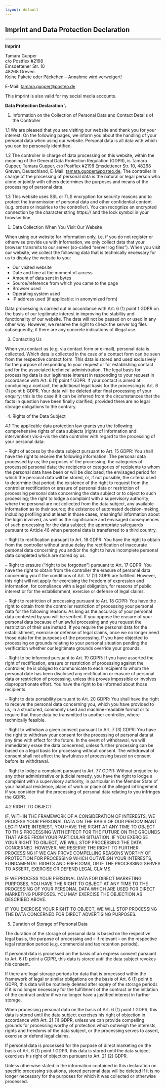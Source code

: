```yaml
---
layout: default
---
```


## Imprint and Data Protection Declaration
--------
**Imprint**

Tamara Gupper \
c/o Postflex #2198\
Emsdettener Str. 10\
48268 Greven\
Keine Pakete oder Päckchen – Annahme wird verweigert!

E-Mail: tamara.gupper@posteo.de

This imprint is also valid for my social media accounts.

**Data Protection Declaration** \
1) Information on the Collection of Personal Data and Contact Details of the Controller

1.1 We are pleased that you are visiting our website and thank you for your interest. On the following pages, we inform you about the handling of your personal data when using our website. Personal data is all data with which you can be personally identified.

1.2 The controller in charge of data processing on this website, within the meaning of the General Data Protection Regulation (GDPR), is Tamara Gupper, Tamara Gupper, c/o Postflex #2198 Emsdettener Str. 10, 48268 Greven, Deutschland, E-Mail: tamara.gupper@posteo.de. The controller in charge of the processing of personal data is the natural or legal person who alone or jointly with others determines the purposes and means of the processing of personal data.

1.3 This website uses SSL or TLS encryption for security reasons and to protect the transmission of personal data and other confidential content (e.g. orders or inquiries to the controller). You can recognize an encrypted connection by the character string https:// and the lock symbol in your browser line.

1) Data Collection When You Visit Our Website

When using our website for information only, i.e. if you do not register or otherwise provide us with information, we only collect data that your browser transmits to our server (so-called “server log files”). When you visit our website, we collect the following data that is technically necessary for us to display the website to you:

* Our visited website
* Date and time at the moment of access
* Amount of data sent in bytes
* Source/reference from which you came to the page
* Browser used
* Operating system used
* IP address used (if applicable: in anonymized form)

Data processing is carried out in accordance with Art. 6 (1) point f GDPR on the basis of our legitimate interest in improving the stability and functionality of our website. The data will not be passed on or used in any other way. However, we reserve the right to check the server log files subsequently, if there are any concrete indications of illegal use.

3) Contacting Us

When you contact us (e.g. via contact form or e-mail), personal data is collected. Which data is collected in the case of a contact form can be seen from the respective contact form. This data is stored and used exclusively for the purpose of responding to your request or for establishing contact and for the associated technical administration. The legal basis for processing data is our legitimate interest in responding to your request in accordance with Art. 6 (1) point f GDPR. If your contact is aimed at concluding a contract, the additional legal basis for the processing is Art. 6 (1) point b GDPR. Your data will be deleted after final processing of your enquiry; this is the case if it can be inferred from the circumstances that the facts in question have been finally clarified, provided there are no legal storage obligations to the contrary.

4) Rights of the Data Subject

4.1 The applicable data protection law grants you the following comprehensive rights of data subjects (rights of information and intervention) vis-à-vis the data controller with regard to the processing of your personal data:

– Right of access by the data subject pursuant to Art. 15 GDPR: You shall have the right to receive the following information: The personal data processed by us; the purposes of the processing; the categories of processed personal data; the recipients or categories of recipients to whom the personal data have been or will be disclosed; the envisaged period for which the personal data will be stored, or, if not possible, the criteria used to determine that period; the existence of the right to request from the controller rectification or erasure of personal data or restriction of processing personal data concerning the data subject or to object to such processing; the right to lodge a complaint with a supervisory authority; where the personal are not collected from the data subject, any available information as to their source; the existence of automated decision-making, including profiling and at least in those cases, meaningful information about the logic involved, as well as the significance and envisaged consequences of such processing for the data subject; the appropriate safeguards pursuant to Article 46 when personal data is transferred to a third country.

– Right to rectification pursuant to Art. 16 GDPR: You have the right to obtain from the controller without undue delay the rectification of inaccurate personal data concerning you and/or the right to have incomplete personal data completed which are stored by us.

– Right to erasure (“right to be forgotten”) pursuant to Art. 17 GDPR: You have the right to obtain from the controller the erasure of personal data concerning you if the conditions of Art. 17 (2) GDPR are fulfilled. However, this right will not apply for exercising the freedom of expression and information, for compliance with a legal obligation, for reasons of public interest or for the establishment, exercise or defense of legal claims.

– Right to restriction of processing pursuant to Art. 18 GDPR: You have the right to obtain from the controller restriction of processing your personal data for the following reasons: As long as the accuracy of your personal data contested by you will be verified. If you oppose the erasure of your personal data because of unlawful processing and you request the restriction of their use instead. If you require the personal data for the establishment, exercise or defense of legal claims, once we no longer need those data for the purposes of the processing. If you have objected to processing on grounds relating to your personal situation pending the verification whether our legitimate grounds override your grounds.

– Right to be informed pursuant to Art. 19 GDPR: If you have asserted the right of rectification, erasure or restriction of processing against the controller, he is obliged to communicate to each recipient to whom the personal date has been disclosed any rectification or erasure of personal data or restriction of processing, unless this proves impossible or involves disproportionate effort. You have the right to be informed about those recipients.

– Right to data portability pursuant to Art. 20 GDPR: You shall have the right to receive the personal data concerning you, which you have provided to us, in a structured, commonly used and machine-readable format or to require that those data be transmitted to another controller, where technically feasible.

– Right to withdraw a given consent pursuant to Art. 7 (3) GDPR: You have the right to withdraw your consent for the processing of personal data at any time with effect for the future. In the event of withdrawal, we will immediately erase the data concerned, unless further processing can be based on a legal basis for processing without consent. The withdrawal of consent shall not affect the lawfulness of processing based on consent before its withdrawal.

– Right to lodge a complaint pursuant to Art. 77 GDPR: Without prejudice to any other administrative or judicial remedy, you have the right to lodge a complaint with a supervisory authority, in particular in the Member State of your habitual residence, place of work or place of the alleged infringement if you consider that the processing of personal data relating to you infringes the GDPR.

4.2 RIGHT TO OBJECT

IF, WITHIN THE FRAMEWORK OF A CONSIDERATION OF INTERESTS, WE PROCESS YOUR PERSONAL DATA ON THE BASIS OF OUR PREDOMINANT LEGITIMATE INTEREST, YOU HAVE THE RIGHT AT ANY TIME TO OBJECT TO THIS PROCESSING WITH EFFECT FOR THE FUTURE ON THE GROUNDS THAT ARISE FROM YOUR PARTICULAR SITUATION.
IF YOU EXERCISE YOUR RIGHT TO OBJECT, WE WILL STOP PROCESSING THE DATA CONCERNED. HOWEVER, WE RESERVE THE RIGHT TO FURTHER PROCESSING IF WE CAN PROVE COMPELLING REASONS WORTHY OF PROTECTION FOR PROCESSING WHICH OUTWEIGH YOUR INTERESTS, FUNDAMENTAL RIGHTS AND FREEDOMS, OR IF THE PROCESSING SERVES TO ASSERT, EXERCISE OR DEFEND LEGAL CLAIMS.

IF WE PROCESS YOUR PERSONAL DATA FOR DIRECT MARKETING PURPOSES, YOU HAVE THE RIGHT TO OBJECT AT ANY TIME TO THE PROCESSING OF YOUR PERSONAL DATA WHICH ARE USED FOR DIRECT MARKETING PURPOSES. YOU MAY EXERCISE THE OBJECTION AS DESCRIBED ABOVE.

IF YOU EXERCISE YOUR RIGHT TO OBJECT, WE WILL STOP PROCESSING THE DATA CONCERNED FOR DIRECT ADVERTISING PURPOSES.

5) Duration of Storage of Personal Data

The duration of the storage of personal data is based on the respective legal basis, the purpose of processing and – if relevant – on the respective legal retention period (e.g. commercial and tax retention periods).

If personal data is processed on the basis of an express consent pursuant to Art. 6 (1) point a GDPR, this data is stored until the data subject revokes his consent.

If there are legal storage periods for data that is processed within the framework of legal or similar obligations on the basis of Art. 6 (1) point b GDPR, this data will be routinely deleted after expiry of the storage periods if it is no longer necessary for the fulfillment of the contract or the initiation of the contract and/or if we no longer have a justified interest in further storage.

When processing personal data on the basis of Art. 6 (1) point f GDPR, this data is stored until the data subject exercises his right of objection in accordance with Art. 21 (1) GDPR, unless we can provide compelling grounds for processing worthy of protection which outweigh the interests, rights and freedoms of the data subject, or the processing serves to assert, exercise or defend legal claims.

If personal data is processed for the purpose of direct marketing on the basis of Art. 6 (1) point f GDPR, this data is stored until the data subject exercises his right of objection pursuant to Art. 21 (2) GDPR.

Unless otherwise stated in the information contained in this declaration on specific processing situations, stored personal data will be deleted if it is no longer necessary for the purposes for which it was collected or otherwise processed.